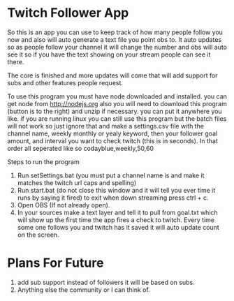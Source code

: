 # Twitch Follower App

So this is an app you can use to keep track of how many people follow you now and also will auto generate a text file you
point obs to. It auto updates so as people follow your channel it will change the number and obs will auto see it so if
you have the text showing on your stream people can see it there.

The core is finished and more updates will come that will add support for subs and other features people request.

To use this program you must have node downloaded and installed. you can get node from http://nodejs.org also you will
need to download this program (button is to the right) and unzip if necessary. you can put it anywhere you like. if you
are running linux you can still use this program but the batch files will not work so just ignore that and make a
settings.csv file with the channel name, weekly monthly or yealy keyword, then your follower goal amount, and interval
you want to check twitch (this is in seconds). In that order all seperated like so codayblue,weekly,50,60

Steps to run the program

1. Run setSettings.bat (you must put a channel name is and make it matches the twitch url caps and spelling)
2. Run start.bat (do not close this window and it will tell you ever time it runs by saying it fired) to exit
   when down streaming press ctrl + c.
3. Open OBS (If not already open).
4. In your sources make a text layer and tell it to pull from goal.txt which will show up the first time the
   app fires a check to twitch. Every time some one follows you and twitch has it saved it will auto update 
   count on the screen.

# Plans For Future

1. add sub support instead of followers it will be based on subs.
2. Anything else the community or I can think of.
